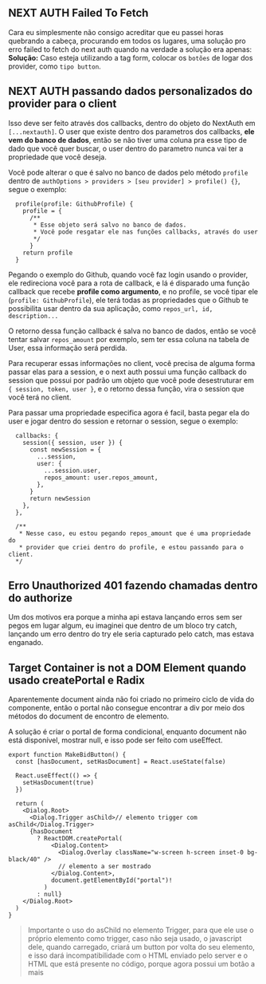 ## NEXT AUTH Failed To Fetch

Cara eu simplesmente não consigo acreditar que eu passei horas quebrando a cabeça, procurando em todos os lugares, uma solução pro erro failed to fetch do next auth quando na verdade a solução era apenas:
**Solução:** Caso esteja utilizando a tag form, colocar os `botões` de logar dos provider, como `tipo button`.

## NEXT AUTH passando dados personalizados do provider para o client

Isso deve ser feito através dos callbacks, dentro do objeto do NextAuth em `[...nextauth]`.
O user que existe dentro dos parametros dos callbacks, **ele vem do banco de dados**, então se não tiver uma coluna pra esse tipo de dado que você quer buscar, o user dentro do parametro nunca vai ter a propriedade que você deseja.

Você pode alterar o que é salvo no banco de dados pelo método `profile` dentro de `authOptions > providers > [seu provider] > profile() {}`, segue o exemplo:

```tsx
  profile(profile: GithubProfile) {
    profile = {
      /**
       * Esse objeto será salvo no banco de dados.
       * Você pode resgatar ele nas funções callbacks, através do user
       */
      }
    return profile
  }
```

Pegando o exemplo do Github, quando você faz login usando o provider, ele redireciona você para a rota de callback, e lá é disparado uma função callback que recebe **profile como argumento**, e no profile, se você tipar ele (`profile: GithubProfile`), ele terá todas as propriedades que o Github te possibilita usar dentro da sua aplicação, como `repos_url, id, description...`

O retorno dessa função callback é salva no banco de dados, então se você tentar salvar `repos_amount` por exemplo, sem ter essa coluna na tabela de User, essa informação será perdida.

Para recuperar essas informações no client, você precisa de alguma forma passar elas para a session, e o next auth possui uma função callback do session que possui por padrão um objeto que você pode desestruturar em `{ session, token, user }`, e o retorno dessa função, vira o session que você terá no client.

Para passar uma propriedade especifica agora é facil, basta pegar ela do user e jogar dentro do session e retornar o session, segue o exemplo:

```tsx
  callbacks: {
    session({ session, user }) {
      const newSession = {
        ...session,
        user: {
          ...session.user,
          repos_amount: user.repos_amount,
        },
      }
      return newSession
    },
  },

  /**
   * Nesse caso, eu estou pegando repos_amount que é uma propriedade do
   * provider que criei dentro do profile, e estou passando para o client.
  */
```

## Erro Unauthorized 401 fazendo chamadas dentro do authorize

Um dos motivos era porque a minha api estava lançando erros sem ser pegos em lugar algum, eu imaginei que dentro de um bloco try catch, lançando um erro dentro do try ele seria capturado pelo catch, mas estava enganado.

## Target Container is not a DOM Element quando usado createPortal e Radix

Aparentemente document ainda não foi criado no primeiro ciclo de vida do componente, então o portal não consegue encontrar a div por meio dos métodos do document de encontro de elemento.

A solução é criar o portal de forma condicional, enquanto document não está disponível, mostrar null, e isso pode ser feito com useEffect.

```tsx
export function MakeBidButton() {
  const [hasDocument, setHasDocument] = React.useState(false)

  React.useEffect(() => {
    setHasDocument(true)
  })

  return (
    <Dialog.Root>
      <Dialog.Trigger asChild>// elemento trigger com asChild</Dialog.Trigger>
      {hasDocument
        ? ReactDOM.createPortal(
            <Dialog.Content>
              <Dialog.Overlay className="w-screen h-screen inset-0 bg-black/40" />
              // elemento a ser mostrado
            </Dialog.Content>,
            document.getElementById("portal")!
          )
        : null}
    </Dialog.Root>
  )
}
```

> Importante o uso do asChild no elemento Trigger, para que ele use o próprio elemento como trigger, caso não seja usado, o javascript dele, quando carregado, criará um button por volta do seu elemento, e isso dará incompatibilidade com o HTML enviado pelo server e o HTML que está presente no código, porque agora possui um botão a mais
